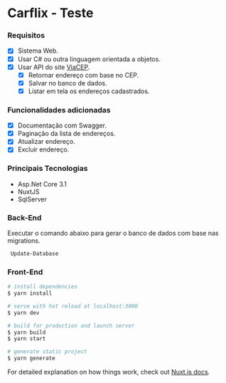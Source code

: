# Carflix - Teste

### Requisitos

- [x] Sistema Web.
- [x] Usar C# ou outra linguagem orientada a objetos.
- [x] Usar API do site [ViaCEP](https://viacep.com.br).
    - [x] Retornar endereço com base no CEP.
    - [x] Salvar no banco de dados.
    - [x] Listar em tela os endereços cadastrados.
	
### Funcionalidades adicionadas

- [x] Documentação com Swagger.
- [x] Paginação da lista de endereços.
- [x] Atualizar endereço.
- [x] Excluir endereço.

### Principais Tecnologias

- Asp.Net Core 3.1
- NuxtJS
- SqlServer

### Back-End
Executar o comando abaixo para gerar o banco de dados com base nas migrations.
```bash
 Update-Database
```

### Front-End

```bash
# install dependencies
$ yarn install

# serve with hot reload at localhost:3000
$ yarn dev

# build for production and launch server
$ yarn build
$ yarn start

# generate static project
$ yarn generate
```

For detailed explanation on how things work, check out [Nuxt.js docs](https://nuxtjs.org).
